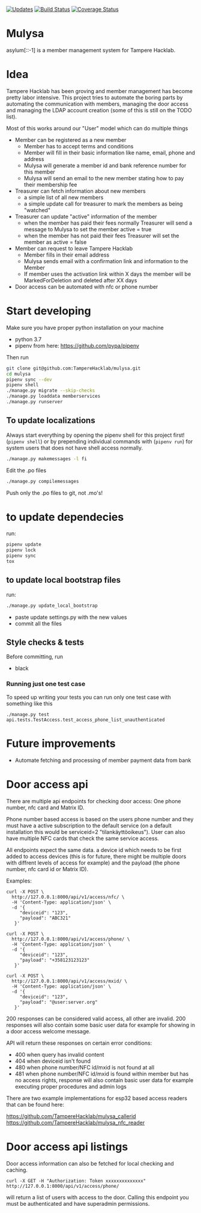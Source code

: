 [![Updates](https://pyup.io/repos/github/TampereHacklab/mulysa/shield.svg)](https://pyup.io/repos/github/TampereHacklab/mulysa/)
[![Build Status](https://travis-ci.org/TampereHacklab/mulysa.svg?branch=master)](https://travis-ci.org/TampereHacklab/mulysa)
[![Coverage Status](https://coveralls.io/repos/github/TampereHacklab/mulysa/badge.svg?branch=master)](https://coveralls.io/github/TampereHacklab/mulysa?branch=master)

# Mulysa

asylum[::-1] is a member management system for Tampere Hacklab.

# Idea

Tampere Hacklab has been groving and member management has become pretty labor intensive.
This project tries to automate the boring parts by automating the communication with members,
managing the door access and managing the LDAP account creation (some of this is still on the TODO list).

Most of this works around our "User" model which can do multiple things

* Member can be registered as a new member
  * Member has to accept terms and conditions
  * Member will fill in their basic information like name, email, phone and address
  * Mulysa will generate a member id and bank reference number for this member
  * Mulysa will send an email to the new member stating how to pay their membership fee
* Treasurer can fetch information about new members
  * a simple list of all new members
  * a simple update call for treasurer to mark the members as being "watched"
* Treasurer can update "active" information of the member
  * when the member has paid their fees normally Treasurer will send a message to Mulysa to set the member active = true
  * when the member has not paid their fees Treasurer will set the member as active = false
* Member can request to leave Tampere Hacklab
  * Member fills in their email address
  * Mulysa sends email with a confirmation link and information to the Member
  * If member uses the activation link within X days the member will be MarkedForDeletion and deleted after XX days
* Door access can be automated with nfc or phone number

# Start developing

Make sure you have proper python installation on your machine

* python 3.7
* pipenv from here: https://github.com/pypa/pipenv

Then run

```bash
git clone git@github.com:TampereHacklab/mulysa.git
cd mulysa
pipenv sync --dev
pipenv shell
./manage.py migrate --skip-checks
./manage.py loaddata memberservices
./manage.py runserver
```

## To update localizations

Always start everything by opening the pipenv shell for this project first! (`pipenv shell`) or by prepending individual commands with (`pipenv run`) for system users that does not have shell access normally.

```bash
./manage.py makemessages -l fi
```

Edit the .po files

```bash
./manage.py compilemessages
```

Push only the .po files to git, not .mo's!

# to update dependecies

run:

```bash
pipenv update
pipenv lock
pipenv sync
tox
```


## to update local bootstrap files

run:

```bash
./manage.py update_local_bootstrap
```

* paste update settings.py with the new values
* commit all the files

## Style checks & tests

Before committing, run

* black

### Running just one test case

To speed up writing your tests you can run only one test case with something like this

```
./manage.py test api.tests.TestAccess.test_access_phone_list_unauthenticated
```


# Future improvements

* Automate fetching and processing of member payment data from bank

# Door access api

There are multiple api endpoints for checking door access: One phone number, nfc card and Matrix ID.

Phone number based access is based on the users phone number and they must have a active subscription to the default service (on a default installation this would be serviceid=2 "tilankäyttöoikeus"). User can also have multiple NFC cards that check the same service access.

All endpoints expect the same data. a device id which needs to be first added to access devices (this is for future, there might be multiple doors with diffrent levels of access for example) and the payload (the phone number, nfc card id or Matrix ID).

Examples:

```
curl -X POST \
  http://127.0.0.1:8000/api/v1/access/nfc/ \
  -H 'Content-Type: application/json' \
  -d '{
     "deviceid": "123",
     "payload": "ABC321"
   }'
```

```
curl -X POST \
  http://127.0.0.1:8000/api/v1/access/phone/ \
  -H 'Content-Type: application/json' \
  -d '{
     "deviceid": "123",
     "payload": "+358123123123"
   }'
```

```
curl -X POST \
  http://127.0.0.1:8000/api/v1/access/mxid/ \
  -H 'Content-Type: application/json' \
  -d '{
     "deviceid": "123",
     "payload": "@user:server.org"
   }'
```

200 responses can be considered valid access, all other are invalid. 200 responses will also contain some basic user data for example for showing in a door access welcome message.

API will return these responses on certain error conditions:
 - 400 when query has invalid content
 - 404 when deviceid isn't found
 - 480 when phone number/NFC id/mxid is not found at all
 - 481 when phone number/NFC id/mxid is found within member but has no access rights, response will also contain basic user data for example executing proper procedures and admin logs

There are two example implementations for esp32 based access readers that can be found here:

https://github.com/TampereHacklab/mulysa_callerid
https://github.com/TampereHacklab/mulysa_nfc_reader

# Door access api listings

Door access information can also be fetched for local checking and caching.

```
curl -X GET -H "Authorization: Token xxxxxxxxxxxxxx" http://127.0.0.1:8000/api/v1/access/phone/
```

will return a list of users with access to the door. Calling this endpoint you must be authenticated and have superadmin permissions.
